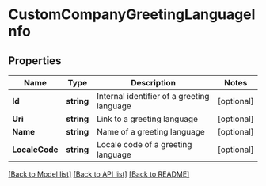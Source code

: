 # CustomCompanyGreetingLanguageInfo

## Properties

Name | Type | Description | Notes
------------ | ------------- | ------------- | -------------
**Id** | **string** | Internal identifier of a greeting language | [optional] 
**Uri** | **string** | Link to a greeting language | [optional] 
**Name** | **string** | Name of a greeting language | [optional] 
**LocaleCode** | **string** | Locale code of a greeting language | [optional] 

[[Back to Model list]](../README.md#documentation-for-models) [[Back to API list]](../README.md#documentation-for-api-endpoints) [[Back to README]](../README.md)


